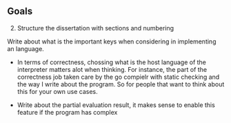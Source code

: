 ## Goals 
2. Structure the dissertation with sections and numbering




Write about what is the important keys when considering in implementing an language.
- In terms of correctness, chossing what is the host language of the interpreter matters alot when thinking. For instance, the part of the correctness job taken care by the go compielr with static checking and the way I write about the program. So for people that want to think about this for your own use cases. 

- Write about the partial evaluation result, it makes sense to enable this feature if the program has complex 